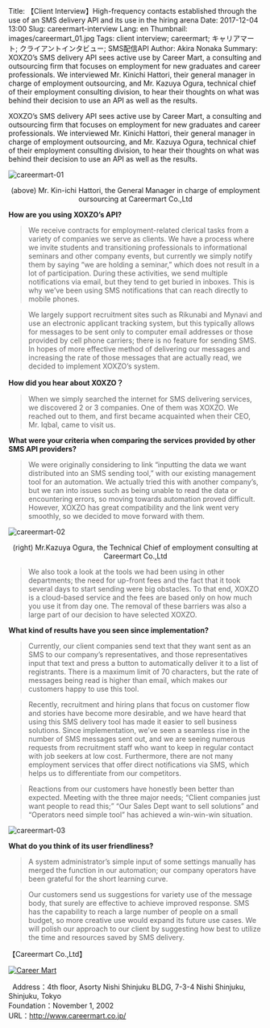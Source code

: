 Title: 【Client Interview】High-frequency contacts established through the use of an SMS delivery API and its use in the hiring arena
Date: 2017-12-04 13:00
Slug: careermart-interview
Lang: en
Thumbnail: images/careermart_01.jpg
Tags: client interview; careermart; キャリアマート; クライアントインタビュー; SMS配信API
Author: Akira Nonaka
Summary: XOXZO’s SMS delivery API sees active use by Career Mart, a consulting and outsourcing firm that focuses on employment for new graduates and career professionals.  We interviewed Mr. Kinichi Hattori, their general manager in charge of employment outsourcing, and Mr. Kazuya Ogura, technical chief of their employment consulting division, to hear their thoughts on what was behind their decision to use an API as well as the results.

XOXZO’s SMS delivery API sees active use by Career Mart, a consulting and outsourcing firm that focuses on employment for new graduates and career professionals.  We interviewed Mr. Kinichi Hattori, their general manager in charge of employment outsourcing, and Mr. Kazuya Ogura, technical chief of their employment consulting division, to hear their thoughts on what was behind their decision to use an API as well as the results.

![careermart-01](/images/careermart_01.jpg)
<div style="text-align: center;">(above) Mr. Kin-ichi Hattori, the General Manager in charge of employment oursourcing at Careermart Co.,Ltd</div>

__How are you using XOXZO’s API?__

>We receive contracts for employment-related clerical tasks from a variety of companies we serve as clients.  We have a process where we invite students and transitioning professionals to informational seminars and other company events, but currently we simply notify them by saying “we are holding a seminar,” which does not result in a lot of participation.  During these activities, we send multiple notifications via email, but they tend to get buried in inboxes.  This is why we’ve been using SMS notifications that can reach directly to mobile phones.  

>We largely support recruitment sites such as Rikunabi and Mynavi and use an electronic applicant tracking system, but this typically allows for messages to be sent only to computer email addresses or those provided by cell phone carriers; there is no feature for sending SMS.  In hopes of more effective method of delivering our messages and increasing the rate of those messages that are actually read, we decided to implement XOXZO’s system.

__How did you hear about XOXZO？__

>When we simply searched the internet for SMS delivering services, we discovered 2 or 3 companies.  One of them was XOXZO.  We reached out to them, and first became acquainted when their CEO, Mr. Iqbal, came to visit us.

__What were your criteria when comparing the services provided by other SMS API providers?__

>We were originally considering to link “inputting the data we want distributed into an SMS sending tool,” with our existing management tool for an automation. We actually tried this with another company’s, but we ran into issues such as being unable to read the data or encountering errors, so moving towards automation proved difficult.  However, XOXZO has great compatibility and the link went very smoothly, so we decided to move forward with them.  

![careermart-02](/images/careermart_02.jpg)
<div style="text-align: center;">(right) Mr.Kazuya Ogura, the Technical Chief of employment consulting at Careermart Co.,Ltd</div>

>We also took a look at the tools we had been using in other departments; the need for up-front fees and the fact that it took several days to start sending were big obstacles.  To that end, XOXZO is a cloud-based service and the fees are based only on how much you use it from day one.  The removal of these barriers was also a large part of our decision to have selected XOXZO.

__What kind of results have you seen since implementation?__

>Currently, our client companies send text that they want sent as an SMS to our company’s representatives, and those representatives input that text and press a button to automatically deliver it to a list of registrants.  There is a maximum limit of 70 characters, but the rate of messages being read is higher than email, which makes our customers happy to use this tool.

>Recently, recruitment and hiring plans that focus on customer flow and stories have become more desirable, and we have heard that using this SMS delivery tool has made it easier to sell business solutions.  Since implementation, we’ve seen a seamless rise in the number of SMS messages sent out, and we are seeing numerous requests from recruitment staff who want to keep in regular contact with job seekers at low cost.  Furthermore, there are not many employment services that offer direct notifications via SMS, which helps us to differentiate from our competitors.

>Reactions from our customers have honestly been better than expected. Meeting with the three major needs; “Client companies just want people to read this;” “Our Sales Dept want to sell solutions” and “Operators need simple tool” has achieved a win-win-win situation.

![careermart-03](/images/careernart_03.jpg)

__What do you think of its user friendliness?__

>A system administrator’s simple input of some settings manually has merged the function in our automation; our company operators have been grateful for the short learning curve.

>Our customers send us suggestions for variety use of the message body, that surely are effective to achieve improved response.  SMS has the capability to reach a large number of people on a small budget, so more creative use would expand its future use cases.  We will polish our approach to our client by suggesting how best to utilize the time and resources saved by SMS delivery.


【Careermart Co.,Ltd】

[![Career Mart]({filename}/images/client-logos/career-mart-logo.jpg)](http://www.careermart.co.jp/)

 
Address：4th floor, Asorty Nishi Shinjuku BLDG, 7-3-4 Nishi Shinjuku, Shinjuku, Tokyo  
Foundation：November 1, 2002  
URL：<http://www.careermart.co.jp/>

